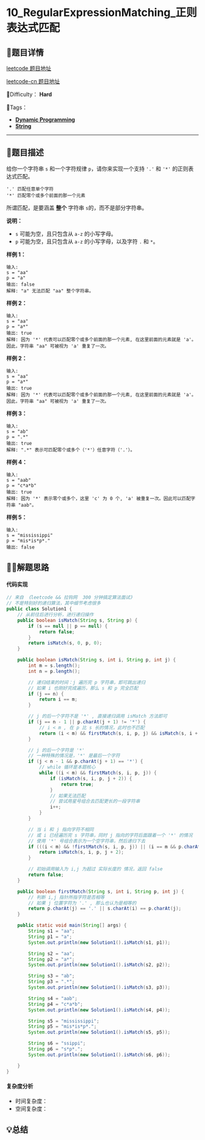 

# 10_RegularExpressionMatching_正则表达式匹配

## 📌题目详情

[leetcode 题目地址](https://leetcode.com/problems/regular-expression-matching/)

[leetcode-cn 题目地址](https://leetcode-cn.com/problems/regular-expression-matching/)

📗Difficulty： **Hard**

🎯Tags：

+ **[Dynamic Programming](https://leetcode.com/tag/dynamic-programming/)**
+ **[String](https://leetcode.com/tag/string/)**

---

## 📃题目描述

给你一个字符串 `s` 和一个字符规律 `p`，请你来实现一个支持 `'.'` 和 `'*'` 的正则表达式匹配。

```
'.' 匹配任意单个字符
'*' 匹配零个或多个前面的那一个元素
```

所谓匹配，是要涵盖 **整个** 字符串 `s`的，而不是部分字符串。

**说明：**

+ `s` 可能为空，且只包含从 `a-z` 的小写字母。
+ `p` 可能为空，且只包含从 `a-z` 的小写字母，以及字符 `.` 和 `*`。



**样例 1：**

```
输入:
s = "aa"
p = "a"
输出: false
解释: "a" 无法匹配 "aa" 整个字符串。
```



**样例 2：**

```
输入:
s = "aa"
p = "a*"
输出: true
解释: 因为 '*' 代表可以匹配零个或多个前面的那一个元素, 在这里前面的元素就是 'a'。因此，字符串 "aa" 可被视为 'a' 重复了一次。
```



**样例 2：**

```
输入:
s = "aa"
p = "a*"
输出: true
解释: 因为 '*' 代表可以匹配零个或多个前面的那一个元素, 在这里前面的元素就是 'a'。因此，字符串 "aa" 可被视为 'a' 重复了一次。
```



**样例 3：**

```
输入:
s = "ab"
p = ".*"
输出: true
解释: ".*" 表示可匹配零个或多个（'*'）任意字符（'.'）。
```



**样例 4：**

```
输入:
s = "aab"
p = "c*a*b"
输出: true
解释: 因为 '*' 表示零个或多个，这里 'c' 为 0 个, 'a' 被重复一次。因此可以匹配字符串 "aab"。
```



**样例 5：**

```
输入:
s = "mississippi"
p = "mis*is*p*."
输出: false
```



## 🏹🎯解题思路



#### 代码实现

```java
// 来自 《leetcode && 拉钩网  300 分钟搞定算法面试》
// 不是特别好的递归算法，其中细节考虑很多
public class Solution1 {
    // 从前往后进行分析，进行递归操作
    public boolean isMatch(String s, String p) {
        if (s == null || p == null) {
            return false;
        }
        return isMatch(s, 0, p, 0);
    }

    public boolean isMatch(String s, int i, String p, int j) {
        int m = s.length();
        int n = p.length();

        // 递归结束的时间：j 遍历完 p 字符串，即可跳出递归
        // 如果 i 也刚好完成遍历，那么 s 和 p 完全匹配
        if (j == n) {
            return i == m;
        }

        // j 的后一个字符不是 '*' , 直接递归调用 isMatch 方法即可
        if (j == n - 1 || p.charAt(j + 1) != '*') {
            // i < m , 在 p 比 s 长的情况，此时也不匹配
            return (i < m) && firstMatch(s, i, p, j) && isMatch(s, i + 1, p, j + 1);
        }

        // j 的后一个字符是 '*'
        // 一种特殊的情况是，'*' 是最后一个字符
        if (j < n - 1 && p.charAt(j + 1) == '*') {
            // while 循环是本题核心
            while ((i < m) && firstMatch(s, i, p, j)) {
                if (isMatch(s, i, p, j + 2)) {
                    return true;
                }
                // 如果无法匹配
                // 尝试用星号组合去匹配更长的一段字符串
                i++;
            }
        }

        // 当 i 和 j 指向字符不相同
        // 或 i 已经遍历完 s 字符串，同时 j 指向的字符后面跟着一个 '*' 的情况
        // 使用 '*' 号组合表示为一个空字符串，然后递归下去
        if (((i < m) && !firstMatch(s, i, p, j)) || (i == m && p.charAt(j + 1) == '*')) {
            return isMatch(s, i, p, j + 2);
        }

        // 初始调用输入为 i,j 为超过 实际长度的 情况，返回 false
        return false;
    }

    public boolean firstMatch(String s, int i, String p, int j) {
        // 判断 i,j 指针所指字符是否相等
        // 如果 j 位置字符为 '.' , 那么也认为是相等的
        return p.charAt(j) == '.' || s.charAt(i) == p.charAt(j);
    }

    public static void main(String[] args) {
        String s1 = "aa";
        String p1 = "a";
        System.out.println(new Solution1().isMatch(s1, p1));

        String s2 = "aa";
        String p2 = "a*";
        System.out.println(new Solution1().isMatch(s2, p2));

        String s3 = "ab";
        String p3 = ".*";
        System.out.println(new Solution1().isMatch(s3, p3));

        String s4 = "aab";
        String p4 = "c*a*b";
        System.out.println(new Solution1().isMatch(s4, p4));

        String s5 = "mississippi";
        String p5 = "mis*is*p*.";
        System.out.println(new Solution1().isMatch(s5, p5));

        String s6 = "ssippi";
        String p6 = "s*p*.";
        System.out.println(new Solution1().isMatch(s6, p6));

    }
}
```



#### 复杂度分析

+ 时间复杂度：
+ 空间复杂度：



## 💡总结



